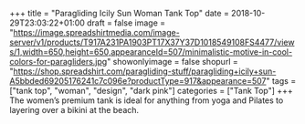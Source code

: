 +++
title = "Paragliding Icily Sun Woman Tank Top"
date = 2018-10-29T23:03:22+01:00
draft = false
image = "https://image.spreadshirtmedia.com/image-server/v1/products/T917A231PA1903PT17X37Y37D1018549108FS4477/views/1,width=650,height=650,appearanceId=507/minimalistic-motive-in-cool-colors-for-paragliders.jpg"
showonlyimage = false
shopurl = "https://shop.spreadshirt.com/paragliding-stuff/paragliding+icily+sun-A5bbded69205176241c7c096e?productType=917&appearance=507"
tags = ["tank top", "woman", "design", "dark pink"]
categories = ["Tank Top"]
+++
The women’s premium tank is ideal for anything from yoga and Pilates to layering over a bikini at the beach. 